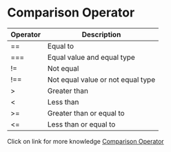 # Comparison Operator
|Operator|Description                      |
|--------|---------------------------------|
|==      |Equal to                         |
|===     |  Equal value and equal type     |
|!=      |Not equal                        |
|!==     |Not equal value or not equal type|
|>       |Greater than                     |
|<       |Less than                        |
|>=      |Greater than or equal to         |
|<=      |Less than or equal to            |
Click on link for more knowledge [Comparison Operator](../js/11.comparison%20operator.js)